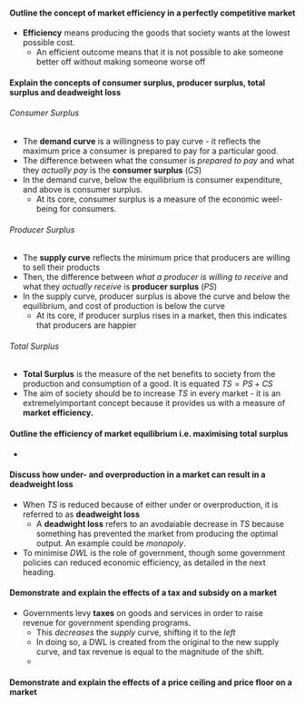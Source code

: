 #### Outline the concept of market efficiency in a perfectly competitive market
- **Efficiency** means producing the goods that society wants at the lowest possible cost.
	- An efficient outcome means that it is not possible to ake someone better off without making someone worse off

#### Explain the concepts of consumer surplus, producer surplus, total surplus and deadweight loss
###### Consumer Surplus
- The **demand curve** is a willingness to pay curve - it reflects the maximum price a consumer is prepared to pay for a particular good.
- The difference between what the consumer is *prepared to pay* and what they *actually pay* is the **consumer surplus** ($CS$)
- In the demand curve, below the equilibrium is consumer expenditure, and above is consumer surplus.
	- At its core, consumer surplus is a measure of the economic weel-being for consumers.

###### Producer Surplus
- The **supply curve** reflects the minimum price that producers are willing to sell their products
- Then, the difference between *what a producer is willing to receive* and what they *actually receive* is **producer surplus** ($PS$)
- In the supply curve, producer surplus is above the curve and below the equilibrium, and cost of production is below the curve
	- At its core, if producer surplus rises in a market, then this indicates that producers are happier

###### Total Surplus
- **Total Surplus** is the measure of the net benefits to society from the production and consumption of a good. It is equated $TS = PS+CS$
- The aim of society should be to increase $TS$ in every market - it is an extremelyimportant concept because it provides us with a measure of **market efficiency.**

#### Outline the efficiency of market equilibrium i.e. maximising total surplus
- 

#### Discuss how under- and overproduction in a market can result in a deadweight loss
- When $TS$ is reduced because of either under or overproduction, it is referred to as **deadweight loss**
	- A **deadwight loss** refers to an avodaiable decrease in $TS$ because something has prevented the market from producing the optimal output. An example could be *monopoly*.
- To minimise $DWL$ is the role of government, though some government policies can reduced economic efficiency, as detailed in the next heading.

#### Demonstrate and explain the effects of a tax and subsidy on a market
- Governments levy **taxes** on goods and services in order to raise revenue for government spending programs.
	- This *decreases* the *supply* curve, shifting it to the *left*
	- In doing so, a DWL is created from the original to the new supply curve, and tax revenue is equal to the magnitude of the shift.
	- 

#### Demonstrate and explain the effects of a price ceiling and price floor on a market